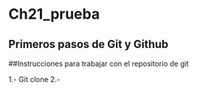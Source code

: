 # Ch21_prueba
Primeros pasos de Git y Github
--- 

##Instrucciones para trabajar con el repositorio de git

1.- Git clone
2.-
